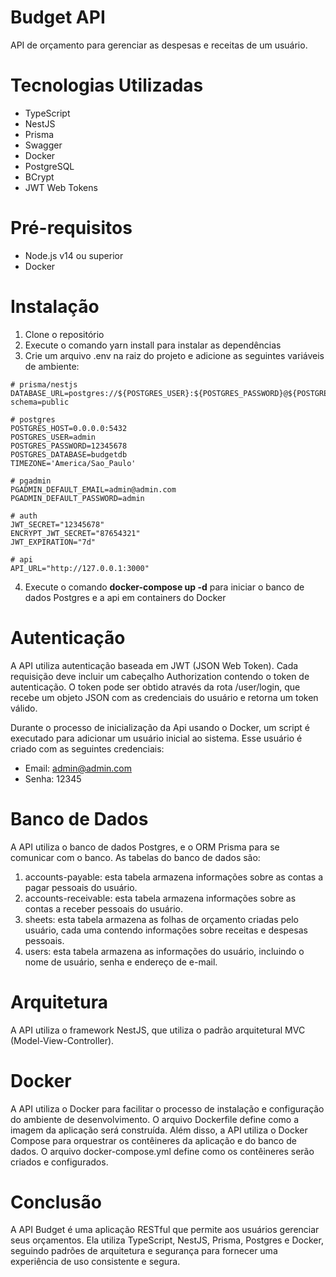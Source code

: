 # Budget API

API de orçamento para gerenciar as despesas e receitas de um usuário.

# Tecnologias Utilizadas
- TypeScript
- NestJS
- Prisma
- Swagger
- Docker
- PostgreSQL
- BCrypt
- JWT Web Tokens

# Pré-requisitos
- Node.js v14 ou superior
- Docker

# Instalação

1. Clone o repositório
2. Execute o comando yarn install para instalar as dependências
3. Crie um arquivo .env na raiz do projeto e adicione as seguintes variáveis de ambiente:

```properties
# prisma/nestjs
DATABASE_URL=postgres://${POSTGRES_USER}:${POSTGRES_PASSWORD}@${POSTGRES_HOST}/${POSTGRES_DATABASE}?schema=public

# postgres
POSTGRES_HOST=0.0.0.0:5432
POSTGRES_USER=admin
POSTGRES_PASSWORD=12345678
POSTGRES_DATABASE=budgetdb
TIMEZONE='America/Sao_Paulo'

# pgadmin
PGADMIN_DEFAULT_EMAIL=admin@admin.com
PGADMIN_DEFAULT_PASSWORD=admin

# auth
JWT_SECRET="12345678"
ENCRYPT_JWT_SECRET="87654321"
JWT_EXPIRATION="7d"

# api
API_URL="http://127.0.0.1:3000"

```

4. Execute o comando **docker-compose up -d** para iniciar o banco de dados Postgres e a api em containers do Docker



# Autenticação
A API utiliza autenticação baseada em JWT (JSON Web Token). Cada requisição deve incluir um cabeçalho Authorization contendo o token de autenticação. O token pode ser obtido através da rota /user/login, que recebe um objeto JSON com as credenciais do usuário e retorna um token válido.

Durante o processo de inicialização da Api usando o Docker, um script é executado para adicionar um usuário inicial ao sistema. Esse usuário é criado com as seguintes credenciais:

- Email: admin@admin.com
- Senha: 12345

# Banco de Dados
A API utiliza o banco de dados Postgres, e o ORM Prisma para se comunicar com o banco. As tabelas do banco de dados são:

1. accounts-payable: esta tabela armazena informações sobre as contas a pagar pessoais do usuário.
2. accounts-receivable: esta tabela armazena informações sobre as contas a receber pessoais do usuário.
3. sheets: esta tabela armazena as folhas de orçamento criadas pelo usuário, cada uma contendo informações sobre receitas e despesas pessoais. 
4. users: esta tabela armazena as informações do usuário, incluindo o nome de usuário, senha e endereço de e-mail.


# Arquitetura
A API utiliza o framework NestJS, que utiliza o padrão arquitetural MVC (Model-View-Controller). 

# Docker
A API utiliza o Docker para facilitar o processo de instalação e configuração do ambiente de desenvolvimento. O arquivo Dockerfile define como a imagem da aplicação será construída. Além disso, a API utiliza o Docker Compose para orquestrar os contêineres da aplicação e do banco de dados. O arquivo docker-compose.yml define como os contêineres serão criados e configurados.

# Conclusão
A API Budget é uma aplicação RESTful que permite aos usuários gerenciar seus orçamentos. Ela utiliza TypeScript, NestJS, Prisma, Postgres e Docker, seguindo padrões de arquitetura e segurança para fornecer uma experiência de uso consistente e segura.